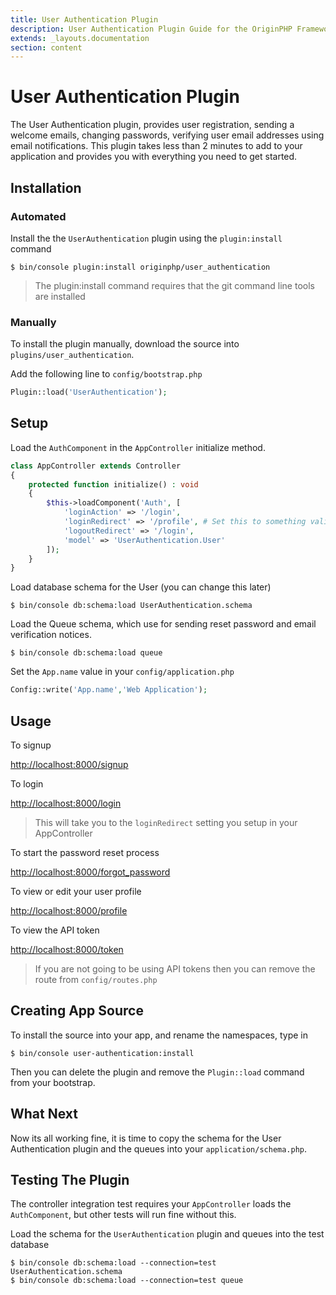 ```yaml
---
title: User Authentication Plugin
description: User Authentication Plugin Guide for the OriginPHP Framework
extends: _layouts.documentation
section: content
---
```

# User Authentication Plugin

The User Authentication plugin, provides user registration, sending a welcome emails, changing passwords, verifying user email addresses using email notifications. This plugin takes less than 2 minutes to add to your application and provides you with everything you need to get started.

## Installation

### Automated

Install the the `UserAuthentication` plugin using the `plugin:install` command

```linux
$ bin/console plugin:install originphp/user_authentication
```

> The plugin:install command requires that the git command line tools are installed

### Manually

To install the plugin manually, download the source into `plugins/user_authentication`.

Add the following line to `config/bootstrap.php`

```php
Plugin::load('UserAuthentication');
```

## Setup

Load the `AuthComponent` in the `AppController` initialize method.

```php
class AppController extends Controller
{
    protected function initialize() : void
    {
        $this->loadComponent('Auth', [
            'loginAction' => '/login',
            'loginRedirect' => '/profile', # Set this to something valid
            'logoutRedirect' => '/login',
            'model' => 'UserAuthentication.User'
        ]);
    }
}
```

Load database schema for the User (you can change this later)

```linux
$ bin/console db:schema:load UserAuthentication.schema
```

Load the Queue schema, which use for sending reset password and email verification notices.

```linux
$ bin/console db:schema:load queue
```

Set the `App.name` value in your `config/application.php`

```php
Config::write('App.name','Web Application');
```
## Usage

To signup

[http://localhost:8000/signup](http://localhost:8000/signup)

To login

[http://localhost:8000/login](http://localhost:8000/login)

> This will take you to the  `loginRedirect` setting you setup in your AppController

To start the password reset process

[http://localhost:8000/forgot_password](http://localhost:8000/forgot_password)

To view or edit your user profile

[http://localhost:8000/profile](http://localhost:8000/profile)

To view the API token

[http://localhost:8000/token](http://localhost:8000/token)

> If you are not going to be using API tokens then you can remove the route from `config/routes.php`

## Creating App Source

To install the source into your app, and rename the namespaces, type in

```linux
$ bin/console user-authentication:install
```

Then you can delete the plugin and remove the `Plugin::load` command from your bootstrap.

## What Next

Now its all working fine, it is time to copy the schema for the User Authentication plugin and the queues into your `application/schema.php`.

## Testing The Plugin

The controller integration test requires your `AppController` loads the `AuthComponent`, but other tests will run fine without this.

Load the schema for the `UserAuthentication` plugin and queues into the test database

```linux
$ bin/console db:schema:load --connection=test UserAuthentication.schema
$ bin/console db:schema:load --connection=test queue
```
